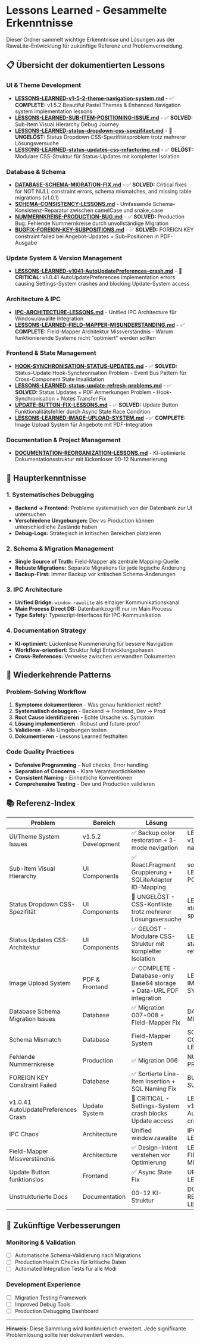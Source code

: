 # Lessons Learned - Gesammelte Erkenntnisse

Dieser Ordner sammelt wichtige Erkenntnisse und Lösungen aus der RawaLite-Entwicklung für zukünftige Referenz und Problemvermeidung.

## 📋 Übersicht der dokumentierten Lessons

### UI & Theme Development
- **[LESSONS-LEARNED-v1-5-2-theme-navigation-system.md](./LESSONS-LEARNED-v1-5-2-theme-navigation-system.md)** - ✅ **COMPLETE:** v1.5.2 Beautiful Pastel Themes & Enhanced Navigation system implementation lessons
- **[LESSONS-LEARNED-SUB-ITEM-POSITIONING-ISSUE.md](./solved/LESSONS-LEARNED-SUB-ITEM-POSITIONING-ISSUE.md)** - ✅ **SOLVED:** Sub-Item Visual Hierarchy Debug Journey
- **[LESSONS-LEARNED-status-dropdown-css-spezifitaet.md](./LESSONS-LEARNED-status-dropdown-css-spezifitaet.md)** - 🔴 **UNGELÖST:** Status Dropdown CSS-Spezifitätsproblem trotz mehrerer Lösungsversuche
- **[LESSONS-LEARNED-status-updates-css-refactoring.md](./LESSONS-LEARNED-status-updates-css-refactoring.md)** - ✅ **GELÖST:** Modulare CSS-Struktur für Status-Updates mit kompletter Isolation

### Database & Schema
- **[DATABASE-SCHEMA-MIGRATION-FIX.md](./solved/LESSONS-LEARNED-database-schema-migration-fix.md)** - ✅ **SOLVED:** Critical fixes for NOT NULL constraint errors, schema mismatches, and missing table migrations (v1.0.1)
- **[SCHEMA-CONSISTENCY-LESSONS.md](./solved/SCHEMA-CONSISTENCY-LESSONS.md)** - Umfassende Schema-Konsistenz-Reparatur zwischen camelCase und snake_case
- **[NUMMERNKREISE-PRODUCTION-BUG.md](./solved/NUMMERNKREISE-PRODUCTION-BUG.md)** - ✅ **SOLVED:** Production Bug: Fehlende Nummernkreise durch unvollständige Migration
- **[BUGFIX-FOREIGN-KEY-SUBPOSITIONS.md](./BUGFIX-FOREIGN-KEY-SUBPOSITIONS.md)** - ✅ **SOLVED:** FOREIGN KEY constraint failed bei Angebot-Updates + Sub-Positionen in PDF-Ausgabe

### Update System & Version Management
- **[LESSONS-LEARNED-v1041-AutoUpdatePreferences-crash.md](./LESSONS-LEARNED-v1041-AutoUpdatePreferences-crash.md)** - 🔴 **CRITICAL:** v1.0.41 AutoUpdatePreferences implementation errors causing Settings-System crashes and blocking Update-System access

### Architecture & IPC  
- **[IPC-ARCHITECTURE-LESSONS.md](./solved/IPC-ARCHITECTURE-LESSONS.md)** - Unified IPC Architecture für Window.rawalite Integration
- **[LESSONS-LEARNED-FIELD-MAPPER-MISUNDERSTANDING.md](./LESSONS-LEARNED-FIELD-MAPPER-MISUNDERSTANDING.md)** - ✅ **COMPLETE:** Field-Mapper Architektur Missverständnis - Warum funktionierende Systeme nicht "optimiert" werden sollten

### Frontend & State Management
- **[HOOK-SYNCHRONISATION-STATUS-UPDATES.md](./HOOK-SYNCHRONISATION-STATUS-UPDATES.md)** - ✅ **SOLVED:** Status-Update Hook-Synchronisation Problem - Event Bus Pattern für Cross-Component State Invalidation
- **[LESSONS-LEARNED-status-update-refresh-problems.md](./LESSONS-LEARNED-status-update-refresh-problems.md)** - ✅ **SOLVED:** Status Updates + PDF Anmerkungen Problem - Hook-Synchronisation + Notes Transfer Fix
- **[UPDATE-BUTTON-FIX-LESSONS.md](../00-standards/debugging/solved/LESSONS-LEARNED-update-button-fix.md)** - ✅ **SOLVED:** Update Button Funktionalitätsfehler durch Async State Race Condition
- **[LESSONS-LEARNED-IMAGE-UPLOAD-SYSTEM.md](./LESSONS-LEARNED-IMAGE-UPLOAD-SYSTEM.md)** - ✅ **COMPLETE:** Image Upload System für Angebote mit PDF-Integration

### Documentation & Project Management
- **[DOCUMENTATION-REORGANIZATION-LESSONS.md](./solved/DOCUMENTATION-REORGANIZATION-LESSONS.md)** - KI-optimierte Dokumentationsstruktur mit lückenloser 00-12 Nummerierung

## 🎯 Haupterkenntnisse

### 1. **Systematisches Debugging**
- **Backend → Frontend:** Probleme systematisch von der Datenbank zur UI untersuchen
- **Verschiedene Umgebungen:** Dev vs Production können unterschiedliche Zustände haben
- **Debug-Logs:** Strategisch in kritischen Bereichen platzieren

### 2. **Schema & Migration Management**
- **Single Source of Truth:** Field-Mapper als zentrale Mapping-Quelle
- **Robuste Migrations:** Separate Migrations für jede logische Änderung
- **Backup-First:** Immer Backup vor kritischen Schema-Änderungen

### 3. **IPC Architecture**
- **Unified Bridge:** `window.rawalite` als einziger Kommunikationskanal
- **Main Process Direct DB:** Datenbankzugriff nur im Main Process
- **Type Safety:** Typescript-Interfaces für IPC-Kommunikation

### 4. **Documentation Strategy**
- **KI-optimiert:** Lückenlose Nummerierung für bessere Navigation
- **Workflow-orientiert:** Struktur folgt Entwicklungsphasen
- **Cross-References:** Verweise zwischen verwandten Dokumenten

## 🔄 Wiederkehrende Patterns

### Problem-Solving Workflow
1. **Symptome dokumentieren** - Was genau funktioniert nicht?
2. **Systematisch debuggen** - Backend → Frontend, Dev → Prod
3. **Root Cause identifizieren** - Echte Ursache vs. Symptom
4. **Lösung implementieren** - Robust und future-proof
5. **Validieren** - Alle Umgebungen testen
6. **Dokumentieren** - Lessons Learned festhalten

### Code Quality Practices
- **Defensive Programming** - Null checks, Error handling
- **Separation of Concerns** - Klare Verantwortlichkeiten
- **Consistent Naming** - Einheitliche Konventionen
- **Comprehensive Testing** - Dev und Production validieren

## 📚 Referenz-Index

| Problem | Bereich | Lösung | Datei |
|---------|---------|--------|--------|
| UI/Theme System Issues | v1.5.2 Development | ✅ Backup color restoration + 3-mode navigation | LESSONS-LEARNED-v1-5-2-theme-navigation-system.md |
| Sub-Item Visual Hierarchy | UI Components | ✅ React.Fragment Gruppierung + SQLiteAdapter ID-Mapping | solved/LESSONS-LEARNED-SUB-ITEM-POSITIONING-ISSUE.md |
| Status Dropdown CSS-Spezifität | UI Components | 🔴 UNGELÖST - CSS-Konflikte trotz mehrerer Lösungsversuche | LESSONS-LEARNED-status-dropdown-css-spezifitaet.md |
| Status Updates CSS-Architektur | UI Components | ✅ GELÖST - Modulare CSS-Struktur mit kompletter Isolation | LESSONS-LEARNED-status-updates-css-refactoring.md |
| Image Upload System | PDF & Frontend | ✅ COMPLETE - Database-only Base64 storage + Data-URL PDF integration | LESSONS-LEARNED-IMAGE-UPLOAD-SYSTEM.md |
| Database Schema Migration Issues | Database | ✅ Migration 007+008 + Field-Mapper Fix | DATABASE-SCHEMA-MIGRATION-FIX.md |
| Schema Mismatch | Database | Field-Mapper System | SCHEMA-CONSISTENCY-LESSONS.md |
| Fehlende Nummernkreise | Production | ✅ Migration 006 | NUMMERNKREISE-PRODUCTION-BUG.md |
| FOREIGN KEY Constraint Failed | Database | ✅ Sortierte Line-Item Insertion + SQL Naming Fix | BUGFIX-FOREIGN-KEY-SUBPOSITIONS.md |
| v1.0.41 AutoUpdatePreferences Crash | Update System | 🔴 CRITICAL - Settings-System crash blocks Update access | LESSONS-LEARNED-v1041-AutoUpdatePreferences-crash.md |
| IPC Chaos | Architecture | Unified window.rawalite | IPC-ARCHITECTURE-LESSONS.md |
| Field-Mapper Missverständnis | Architecture | ✅ Design-Intent verstehen vor Optimierung | LESSONS-LEARNED-FIELD-MAPPER-MISUNDERSTANDING.md |
| Update Button funktionslos | Frontend | ✅ Async State Fix | UPDATE-BUTTON-FIX-LESSONS.md |
| Unstrukturierte Docs | Documentation | 00-12 KI-Struktur | DOCUMENTATION-REORGANIZATION-LESSONS.md |

## 🔮 Zukünftige Verbesserungen

### Monitoring & Validation
- [ ] Automatische Schema-Validierung nach Migrations
- [ ] Production Health Checks für kritische Daten  
- [ ] Automated Integration Tests für alle Modi

### Development Experience
- [ ] Migration Testing Framework
- [ ] Improved Debug Tools
- [ ] Production Debugging Dashboard

---
**Hinweis:** Diese Sammlung wird kontinuierlich erweitert. Jede signifikante Problemlösung sollte hier dokumentiert werden.